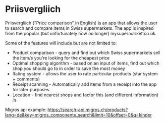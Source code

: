 # Priisvergliich

Priisvergliich ("Price comparison" in English) is an app that allows the user to search and compare items in Swiss supermarkets. The app is inspired from the popular (but unfortunately now no longer) mysupermarket.co.uk. 

Some of the features will include but are not limited to:

* Product comparison - query and find out which Swiss supermarkets sell the item/s you're looking for the cheapest price
* Optimal shopping algorithm - based on an input of items, find out which shop you should go to in order to save the most money
* Rating system - allows the user to rate particular products (star system + comments)
* Receipt scanning - Automatically add items from a receipt into the app for later purposes
* Location - find nearest shops and factor this (and different information) in

Migros api example: https://search-api.migros.ch/products?lang=de&key=migros_components_search&limit=10&offset=0&q=kinder